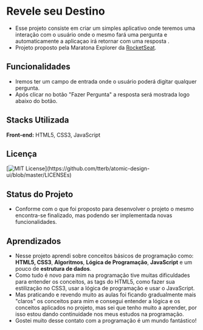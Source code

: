 
# Revele seu Destino

- Esse projeto consiste em criar um simples aplicativo onde teremos uma interação com o usuário onde o mesmo fará uma pergunta e automaticamente a aplicaçao irá retornar com uma resposta .
- Projeto proposto pela Maratona Explorer da [RocketSeat](https://www.rocketseat.com.br/).


## Funcionalidades
- Iremos ter um campo de entrada onde o usuário poderá digitar qualquer pergunta.
- Após clicar no botão "Fazer Pergunta" a resposta será mostrada logo abaixo do botão.


## Stacks Utilizada

**Front-end:** HTML5, CSS3, JavaScript


## Licença

[![MIT License](https://img.shields.io/apm/l/atomic-design-ui.svg?)](https://github.com/tterb/atomic-design-ui/blob/master/LICENSEs)


## Status do Projeto

- Conforme com o que foi proposto para desenvolver o projeto o mesmo encontra-se finalizado, mas podendo ser implementada novas funcionalidades.


## Aprendizados

- Nesse projeto aprendi sobre conceitos básicos de programação como: **HTML5, CSS3**, **Algoritmos**, **Lógica de Programação**, **JavaScript** e um pouco de **estrutura de dados**.
- Como tudo é novo para mim na programação tive muitas dificuldades para entender os conceitos, as tags do HTML5, como fazer sua estilização no CSS3, usar a lógica de programação e usar o JavaScript.
- Mas praticando e revendo muito as aulas foi ficando gradualmente mais "claros" os conceitos para mim e consegui entender a lógica e os conceitos aplicados no projeto, mas sei que tenho muito a aprender, por isso estou dando continuidade nos meus estudos na programação.
- Gostei muito desse contato com a programação é um mundo fantástico!

